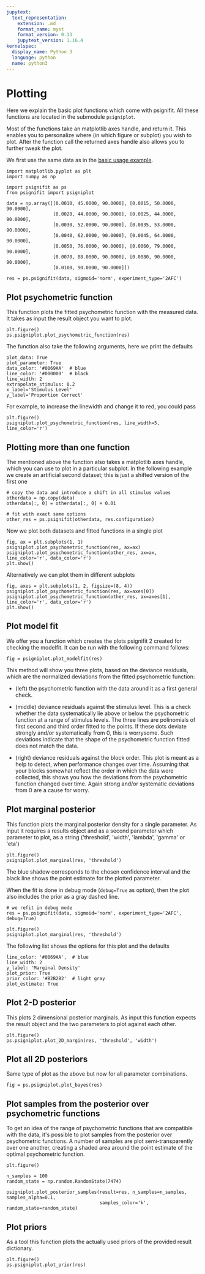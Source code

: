 ```yaml
---
jupytext:
  text_representation:
    extension: .md
    format_name: myst
    format_version: 0.13
    jupytext_version: 1.16.4
kernelspec:
  display_name: Python 3
  language: python
  name: python3
---
```


# Plotting

Here we explain the basic plot functions which come with psignifit.
All these functions are located in the submodule `psigniplot`.

Most of the functions take an matplotlib axes handle, and 
return it. This enables you to personalize where (in which figure
or subplot) you wish to plot. 
After the function call the returned axes handle also allows
you to further tweak the plot. 


We first use the same data as in the [basic usage example](../basic-usage).

```{code-cell} ipython3
import matplotlib.pyplot as plt
import numpy as np

import psignifit as ps
from psignifit import psigniplot

data = np.array([[0.0010, 45.0000, 90.0000], [0.0015, 50.0000, 90.0000],
                 [0.0020, 44.0000, 90.0000], [0.0025, 44.0000, 90.0000],
                 [0.0030, 52.0000, 90.0000], [0.0035, 53.0000, 90.0000],
                 [0.0040, 62.0000, 90.0000], [0.0045, 64.0000, 90.0000],
                 [0.0050, 76.0000, 90.0000], [0.0060, 79.0000, 90.0000],
                 [0.0070, 88.0000, 90.0000], [0.0080, 90.0000, 90.0000],
                 [0.0100, 90.0000, 90.0000]])

res = ps.psignifit(data, sigmoid='norm', experiment_type='2AFC')
```

## Plot psychometric function

This function plots the fitted psychometric function with the measured data.
It takes as input the result object you want to plot.

```{code-cell} ipython3
plt.figure()
ps.psigniplot.plot_psychometric_function(res)
```

The function also take the following arguments, here we print the defaults

```
plot_data: True
plot_parameter: True
data_color: '#0069AA'  # blue
line_color: '#000000'  # black
line_width: 2
extrapolate_stimulus: 0.2
x_label='Stimulus Level'
y_label='Proportion Correct'
```                               

For example, to increase the linewidth and change it to red, you could pass

```{code-cell} ipython3
plt.figure()
psigniplot.plot_psychometric_function(res, line_width=5, line_color='r')
```

## Plotting more than one function

The mentioned above the function also takes a matplotlib axes handle,
which you can use to plot in a particular subplot.
In the following example we create an artificial second dataset; this 
is just a shifted version of the first one

```{code-cell} ipython3
# copy the data and introduce a shift in all stimulus values
otherdata = np.copy(data)
otherdata[:, 0] = otherdata[:, 0] + 0.01

# fit with exact same options
other_res = ps.psignifit(otherdata, res.configuration)
```

Now we plot both datasets and fitted functions in a single plot

```{code-cell} ipython3
fig, ax = plt.subplots(1, 1)
psigniplot.plot_psychometric_function(res, ax=ax)
psigniplot.plot_psychometric_function(other_res, ax=ax, line_color='r', data_color='r')
plt.show()
```

Alternatively we can plot them in different subplots

```{code-cell} ipython3
fig, axes = plt.subplots(1, 2, figsize=(8, 4))
psigniplot.plot_psychometric_function(res, ax=axes[0])
psigniplot.plot_psychometric_function(other_res, ax=axes[1], line_color='r', data_color='r')
plt.show()
```



## Plot model fit

We offer you a function which creates the plots psignifit 2 created for
checking the modelfit.
It can be run with the following command follows:


```{code-cell} ipython3
fig = psigniplot.plot_modelfit(res)
```

This method will show you three plots, based on the deviance residuals,
which are the normalized deviations from the fitted psychometric function:

- (left) the psychometric function with the data around it as a first general
check.

- (middle) deviance residuals against the stimulus level. 
This is a check whether the data systematically lie above or below the 
psychometric function at a range of stimulus levels. 
The three lines are polinomials of first
second and third order fitted to the points. If these dots deviate
strongly and/or systematically from 0, this is worrysome. Such deviations
indicate that the shape of the psychometric function fitted does not
match the data.

- (right) deviance residuals against the block order. 
This plot is meant as a help to detect, when performance changes over time. 
Assuming that your blocks somewhat reflect the order in which the data were collected, this shows
you how the deviations from the psychometric function changed over time.
Again strong and/or systematic deviations from 0 are a cause for worry.


## Plot marginal posterior

This function plots the marginal posterior density for a single parameter.
As input it requires a results object and as a second parameter
which parameter to plot, as a string 
('threshold', 'width', 'lambda', 'gamma' or 'eta')

```{code-cell} ipython3
plt.figure()
psigniplot.plot_marginal(res, 'threshold')
```

The blue shadow corresponds to the chosen confidence interval and the black
line shows the point estimate for the plotted parameter.

When the fit is done in debug mode (`debug=True` as option),
then the plot also includes the prior as a gray dashed line.

```{code-cell} ipython3
# we refit in debug mode
res = ps.psignifit(data, sigmoid='norm', experiment_type='2AFC', debug=True)

plt.figure()
psigniplot.plot_marginal(res, 'threshold')
```

The following list shows the options for this plot and the defaults

```
line_color: '#0069AA',  # blue
line_width: 2
y_label: 'Marginal Density'
plot_prior: True
prior_color: '#B2B2B2'  # light gray
plot_estimate: True
```

## Plot 2-D posterior

This plots 2 dimensional posterior marginals.
As input this function expects the result object and the two parameters
to plot against each other.

```{code-cell} ipython3
plt.figure()
ps.psigniplot.plot_2D_margin(res, 'threshold', 'width')
```

## Plot all 2D posteriors

Same type of plot as the above but now for all parameter combinations.

```{code-cell} ipython3
fig = ps.psigniplot.plot_bayes(res)
```

## Plot samples from the posterior over psychometric functions

To get an idea of the range of  psychometric functions that are compatible with the data, it's possible to plot 
samples from the posterior over  psychometric functions. A number of samples are plot semi-transparently over one 
another, creating a shaded area around the point estimate of the optimal psychometric function.

```{code-cell} ipython3
plt.figure()

n_samples = 100
random_state = np.random.RandomState(7474)

psigniplot.plot_posterior_samples(result=res, n_samples=n_samples, samples_alpha=0.1, 
                                  samples_color='k', random_state=random_state)
```


## Plot priors
As a tool this function plots the actually used priors of the provided
result dictionary.

```{code-cell} ipython3
plt.figure()
ps.psigniplot.plot_prior(res)
```

```{code-cell} ipython3

```
